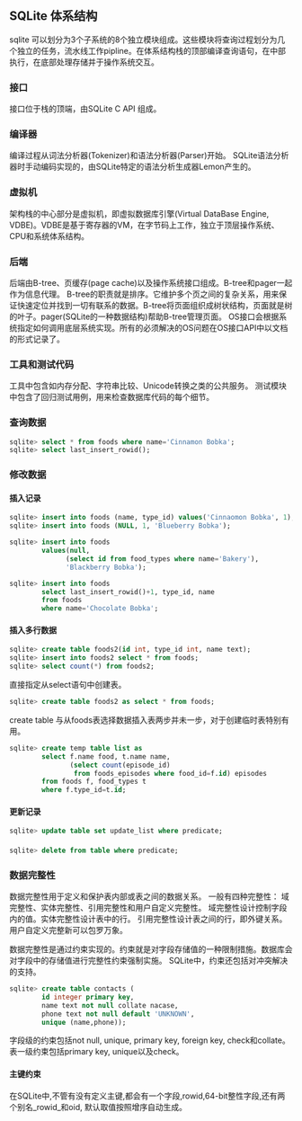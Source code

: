 ## SQLite 体系结构
sqlite 可以划分为3个子系统的8个独立模块组成。这些模块将查询过程划分为几个独立的任务，流水线工作pipline。在体系结构栈的顶部编译查询语句，在中部执行，在底部处理存储并于操作系统交互。
### 接口
接口位于栈的顶端，由SQLite C API 组成。
### 编译器
编译过程从词法分析器(Tokenizer)和语法分析器(Parser)开始。
SQLite语法分析器时手动编码实现的，由SQLite特定的语法分析生成器Lemon产生的。
### 虚拟机
架构栈的中心部分是虚拟机，即虚拟数据库引擎(Virtual DataBase Engine, VDBE)。VDBE是基于寄存器的VM，在字节码上工作，独立于顶层操作系统、CPU和系统体系结构。
### 后端
后端由B-tree、页缓存(page cache)以及操作系统接口组成。B-tree和pager一起作为信息代理。
B-tree的职责就是排序。它维护多个页之间的复杂关系，用来保证快速定位并找到一切有联系的数据。B-tree将页面组织成树状结构，页面就是树的叶子。pager(SQLite的一种数据结构)帮助B-tree管理页面。
OS接口会根据系统指定如何调用底层系统实现。所有的必须解决的OS问题在OS接口API中以文档的形式记录了。
### 工具和测试代码
工具中包含如内存分配、字符串比较、Unicode转换之类的公共服务。
测试模块中包含了回归测试用例，用来检查数据库代码的每个细节。

### 查询数据
``` sql
sqlite> select * from foods where name='Cinnamon Bobka';
sqlite> select last_insert_rowid();
``` 
### 修改数据
#### 插入记录
``` sql
sqlite> insert into foods (name, type_id) values('Cinnaomon Bobka', 1);
sqlite> insert into foods (NULL, 1, 'Blueberry Bobka');

sqlite> insert into foods
        values(null,
              (select id from food_types where name='Bakery'),
              'Blackberry Bobka');

sqlite> insert into foods
        select last_insert_rowid()+1, type_id, name 
        from foods
        where name='Chocolate Bobka';
```
#### 插入多行数据
``` sql
sqlite> create table foods2(id int, type_id int, name text);
sqlite> insert into foods2 select * from foods;
sqlite> select count(*) from foods2;
``` 
直接指定从select语句中创建表。
``` sql
sqlite> create table foods2 as select * from foods;
``` 
create table 与从foods表选择数据插入表两步并未一步，对于创建临时表特别有用。
``` sql
sqlite> create temp table list as
        select f.name food, t.name name,
               (select count(episode_id)
                from foods_episodes where food_id=f.id) episodes
        from foods f, food_types t
        where f.type_id=t.id;
``` 


#### 更新记录
``` sql
sqlite> update table set update_list where predicate;
``` 
#### 
``` sql
sqlite> delete from table where predicate;
``` 


### 数据完整性
数据完整性用于定义和保护表内部或表之间的数据关系。
一般有四种完整性：
域完整性、实体完整性、引用完整性和用户自定义完整性。
域完整性设计控制字段内的值。实体完整性设计表中的行。
引用完整性设计表之间的行，即外键关系。用户自定义完整新可以包罗万象。

数据完整性是通过约束实现的。约束就是对字段存储值的一种限制措施。数据库会对字段中的存储值进行完整性约束强制实施。
SQLite中，约束还包括对冲突解决的支持。

``` sql
sqlite> create table contacts (
        id integer primary key,
        name text not null collate nacase,
        phone text not null default 'UNKNOWN',
        unique (name,phone));
```
字段级的约束包括not null, unique, primary key, foreign key, check和collate。
表一级约束包括primary key, unique以及check。

#### 主键约束
在SQLite中,不管有没有定义主键,都会有一个字段,rowid,64-bit整性字段,还有两个别名_rowid_和oid, 默认取值按照增序自动生成。
























